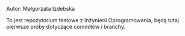 Autor: Małgorzata Izdebska

To jest repozytorium testowe z Inżynierii Oprogramowania, będą tutaj pierwsze próby dotyczące commitów i branchy.
 

